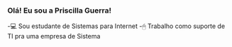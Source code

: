 ### Olá! Eu sou a Priscilla Guerra!
-💻 Sou estudante de Sistemas para Internet
-🖱 Trabalho como suporte de TI pra uma empresa de Sistema
